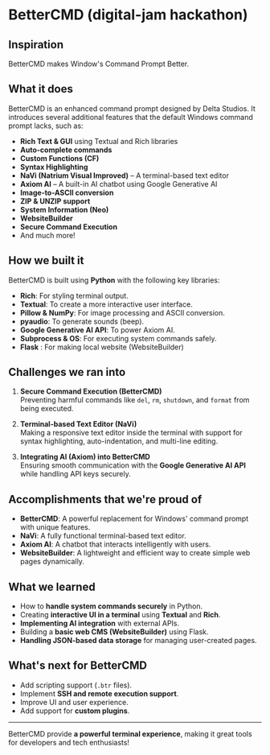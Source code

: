 # BetterCMD (digital-jam hackathon)

## Inspiration
BetterCMD makes Window's Command Prompt Better.

## What it does
BetterCMD is an enhanced command prompt designed by Delta Studios. It introduces several additional features that the default Windows command prompt lacks, such as:
- **Rich Text & GUI** using Textual and Rich libraries
- **Auto-complete commands**
- **Custom Functions (CF)**
- **Syntax Highlighting**
- **NaVi (Natrium Visual Improved)** – A terminal-based text editor
- **Axiom AI** – A built-in AI chatbot using Google Generative AI
- **Image-to-ASCII conversion**
- **ZIP & UNZIP support**
- **System Information (Neo)**
- **WebsiteBuilder**
- **Secure Command Execution**
- And much more!

## How we built it
BetterCMD is built using **Python** with the following key libraries:
- **Rich**: For styling terminal output.
- **Textual**: To create a more interactive user interface.
- **Pillow & NumPy**: For image processing and ASCII conversion.
- **pyaudio**: To generate sounds (beep).
- **Google Generative AI API**: To power Axiom AI.
- **Subprocess & OS**: For executing system commands safely.
- **Flask** : For making local website (WebsiteBuilder)

## Challenges we ran into
1. **Secure Command Execution (BetterCMD)**  
   Preventing harmful commands like `del`, `rm`, `shutdown`, and `format` from being executed.
   
2. **Terminal-based Text Editor (NaVi)**  
   Making a responsive text editor inside the terminal with support for syntax highlighting, auto-indentation, and multi-line editing.

3. **Integrating AI (Axiom) into BetterCMD**  
   Ensuring smooth communication with the **Google Generative AI API** while handling API keys securely.

## Accomplishments that we're proud of
- **BetterCMD**: A powerful replacement for Windows' command prompt with unique features.
- **NaVi**: A fully functional terminal-based text editor.
- **Axiom AI**: A chatbot that interacts intelligently with users.
- **WebsiteBuilder**: A lightweight and efficient way to create simple web pages dynamically.

## What we learned
- How to **handle system commands securely** in Python.
- Creating **interactive UI in a terminal** using **Textual** and **Rich**.
- **Implementing AI integration** with external APIs.
- Building a **basic web CMS (WebsiteBuilder)** using Flask.
- **Handling JSON-based data storage** for managing user-created pages.

## What's next for BetterCMD
  - Add scripting support (`.btr` files).
  - Implement **SSH and remote execution support**.
  - Improve UI and user experience.
  - Add support for **custom plugins**.

---
BetterCMD provide **a powerful terminal experience**, making it great tools for developers and tech enthusiasts!
